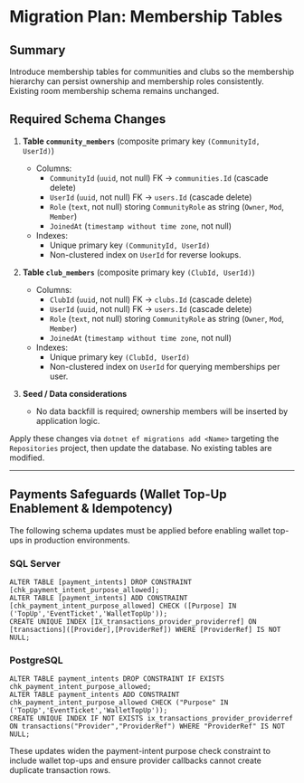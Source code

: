 # Migration Plan: Membership Tables

## Summary
Introduce membership tables for communities and clubs so the membership hierarchy can persist ownership and membership roles consistently. Existing room membership schema remains unchanged.

## Required Schema Changes
1. **Table `community_members`** (composite primary key `(CommunityId, UserId)`)
   - Columns:
     - `CommunityId` (`uuid`, not null) FK → `communities.Id` (cascade delete)
     - `UserId` (`uuid`, not null) FK → `users.Id` (cascade delete)
     - `Role` (`text`, not null) storing `CommunityRole` as string (`Owner`, `Mod`, `Member`)
     - `JoinedAt` (`timestamp without time zone`, not null)
   - Indexes:
     - Unique primary key `(CommunityId, UserId)`
     - Non-clustered index on `UserId` for reverse lookups.

2. **Table `club_members`** (composite primary key `(ClubId, UserId)`)
   - Columns:
     - `ClubId` (`uuid`, not null) FK → `clubs.Id` (cascade delete)
     - `UserId` (`uuid`, not null) FK → `users.Id` (cascade delete)
     - `Role` (`text`, not null) storing `CommunityRole` as string (`Owner`, `Mod`, `Member`)
     - `JoinedAt` (`timestamp without time zone`, not null)
   - Indexes:
     - Unique primary key `(ClubId, UserId)`
     - Non-clustered index on `UserId` for querying memberships per user.

3. **Seed / Data considerations**
   - No data backfill is required; ownership members will be inserted by application logic.

Apply these changes via `dotnet ef migrations add <Name>` targeting the `Repositories` project, then update the database. No existing tables are modified.

---

## Payments Safeguards (Wallet Top-Up Enablement & Idempotency)

The following schema updates must be applied before enabling wallet top-ups in production environments.

### SQL Server
```
ALTER TABLE [payment_intents] DROP CONSTRAINT [chk_payment_intent_purpose_allowed];
ALTER TABLE [payment_intents] ADD CONSTRAINT [chk_payment_intent_purpose_allowed] CHECK ([Purpose] IN ('TopUp','EventTicket','WalletTopUp'));
CREATE UNIQUE INDEX [IX_transactions_provider_providerref] ON [transactions]([Provider],[ProviderRef]) WHERE [ProviderRef] IS NOT NULL;
```

### PostgreSQL
```
ALTER TABLE payment_intents DROP CONSTRAINT IF EXISTS chk_payment_intent_purpose_allowed;
ALTER TABLE payment_intents ADD CONSTRAINT chk_payment_intent_purpose_allowed CHECK ("Purpose" IN ('TopUp','EventTicket','WalletTopUp'));
CREATE UNIQUE INDEX IF NOT EXISTS ix_transactions_provider_providerref ON transactions("Provider","ProviderRef") WHERE "ProviderRef" IS NOT NULL;
```

These updates widen the payment-intent purpose check constraint to include wallet top-ups and ensure provider callbacks cannot create duplicate transaction rows.
